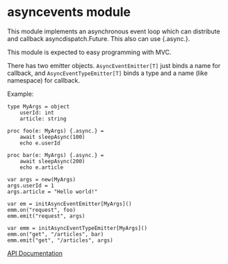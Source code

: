 # asyncevents module

This module implements an asynchronous event loop which can distribute and callback asyncdispatch.Future. This also can use {.async.}. 

This module is expected to easy programming with MVC.

There has two emitter objects. `AsyncEventEmitter[T]` just binds a name for callback, and `AsyncEventTypeEmitter[T]` binds a type and a name (like namespace) for callback.

Example:

```
type MyArgs = object
	userId: int
	article: string

proc foo(e: MyArgs) {.async.} =
    await sleepAsync(100)
    echo e.userId

proc bar(e: MyArgs) {.async.} =
    await sleepAsync(200)
    echo e.article

var args = new(MyArgs)
args.userId = 1
args.article = "Hello world!"

var em = initAsyncEventEmitter[MyArgs]()
emm.on("request", foo)
emm.emit("request", args)

var emm = initAsyncEventTypeEmitter[MyArgs]()
emm.on("get", "/articles", bar)
emm.emit("get", "/articles", args)
```

[API Documentation]()







